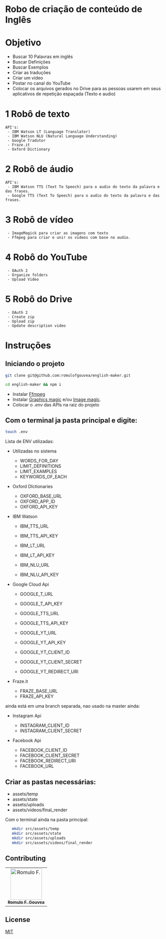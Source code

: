 # Robo de criação de conteúdo de Inglês 


# Objetivo
 - Buscar 10 Palavras em inglês
 - Buscar Definições
 - Buscar Exemplos
 - Criar as traduções
 - Criar um vídeo
 - Postar no canal do YouTube
 - Colocar os arquivos gerados no Drive para as pessoas usarem em seus aplicativos de repetição espaçada (Texto e audio)

# 1 Robô de texto

```
API's: 
 - IBM Watson LT (Language Translator)
 - IBM Watson NLU (Natural Language Understanding)
 - Google Tradutor
 - Fraze.it
 - Oxford Dictionary
```

# 2 Robô de áudio

```
API's: 
 - IBM Watson TTS (Text To Speech) para o audio do texto da palavra e das frases.
 - Google TTS (Text To Speech) para o audio do texto da palavra e das frases.

```

# 3 Robô de vídeo

```
 - ImageMagick para criar as imagens com texto
 - Ffmpeg para criar e unir os videos com base no audio.
```

# 4 Robô do YouTube

```
 - OAuth 2
 - Organize folders
 - Upload Video
```

# 5 Robô do Drive

```
 - OAuth 2
 - Create zip
 - Upload zip
 - Update description video
```



#  Instruções

## Iniciando o projeto

```bash
git clone git@github.com:romulofgouvea/english-maker.git

cd english-maker && npm i
```
 - Instalar [Ffmpeg](https://ffmpeg.org/download.html)
 - Instalar [Graphics magic](http://www.graphicsmagick.org/download.html#download-sites) e/ou [Image magic](https://imagemagick.org/script/download.php).
 - Colocar o *.env* das APIs na raiz do projeto
 

## Com o terminal ja pasta principal e digite: 

```bash
touch .env
```

 Lista de ENV utilizadas:
 
 - Utilizadas no sistema
    - WORDS_FOR_DAY 
    - LIMIT_DEFINITIONS
    - LIMIT_EXAMPLES
    - KEYWORDS_OF_EACH

 - Oxford DIctionaries
    - OXFORD_BASE_URL 
    - OXFORD_APP_ID 
    - OXFORD_API_KEY 

 - IBM Watson
    - IBM_TTS_URL 
    - IBM_TTS_API_KEY 
 
    - IBM_LT_URL 
    - IBM_LT_API_KEY 
    
    - IBM_NLU_URL 
    - IBM_NLU_API_KEY 

 - Google Cloud Api
    - GOOGLE_T_URL 
    - GOOGLE_T_API_KEY 
    
    - GOOGLE_TTS_URL 
    - GOOGLE_TTS_API_KEY 
    
    - GOOGLE_YT_URL
    - GOOGLE_YT_API_KEY
    
    - GOOGLE_YT_CLIENT_ID
    - GOOGLE_YT_CLIENT_SECRET
    - GOOGLE_YT_REDIRECT_URI

 - Fraze.it
    - FRAZE_BASE_URL 
    - FRAZE_API_KEY 

ainda está em uma branch separada, nao usado na master ainda:
 - Instagram Api
    - INSTAGRAM_CLIENT_ID
    - INSTAGRAM_CLIENT_SECRET

 - Facebook Api
    - FACEBOOK_CLIENT_ID
    - FACEBOOK_CLIENT_SECRET
    - FACEBOOK_REDIRECT_URI
    - FACEBOOK_URL


## Criar as pastas necessárias:
 - assets/temp
 - assets/state
 - assets/uploads
 - assets/videos/final_render

Com o terminal ainda na pasta principal:

```bash
   mkdir src/assets/temp
   mkdir src/assets/state
   mkdir src/assets/uploads
   mkdir src/assets/videos/final_render
```

## Contributing
<table>
  <tr>
    <td align="center"><a href="https://github.com/romulofgouvea">
        <img src="https://avatars3.githubusercontent.com/u/16581559?s=460&v=4" width="100px;" alt="Romulo F."/><br /><sub>
        <b>Romulo F. Gouvea</b></sub></a>
    </td>
  </tr>
</table>

## License
[MIT](https://choosealicense.com/licenses/mit/)
